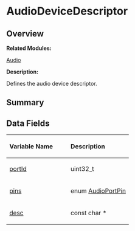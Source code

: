 # AudioDeviceDescriptor<a name="EN-US_TOPIC_0000001054799591"></a>

## **Overview**<a name="section1048479760093529"></a>

**Related Modules:**

[Audio](audio.md)

**Description:**

Defines the audio device descriptor. 

## **Summary**<a name="section1778428697093529"></a>

## Data Fields<a name="pub-attribs"></a>

<a name="table484183550093529"></a>
<table><thead align="left"><tr id="row635519582093529"><th class="cellrowborder" valign="top" width="50%" id="mcps1.1.3.1.1"><p id="p939219763093529"><a name="p939219763093529"></a><a name="p939219763093529"></a>Variable Name</p>
</th>
<th class="cellrowborder" valign="top" width="50%" id="mcps1.1.3.1.2"><p id="p753606212093529"><a name="p753606212093529"></a><a name="p753606212093529"></a>Description</p>
</th>
</tr>
</thead>
<tbody><tr id="row208680027093529"><td class="cellrowborder" valign="top" width="50%" headers="mcps1.1.3.1.1 "><p id="p512645687093529"><a name="p512645687093529"></a><a name="p512645687093529"></a><a href="audio.md#gabc4bdf3c11cada00cfebbd9b1218ab3a">portId</a></p>
</td>
<td class="cellrowborder" valign="top" width="50%" headers="mcps1.1.3.1.2 "><p id="p1905222276093529"><a name="p1905222276093529"></a><a name="p1905222276093529"></a>uint32_t </p>
</td>
</tr>
<tr id="row97594823093529"><td class="cellrowborder" valign="top" width="50%" headers="mcps1.1.3.1.1 "><p id="p1960860799093529"><a name="p1960860799093529"></a><a name="p1960860799093529"></a><a href="audio.md#gab2e66ca83a7ef39211b53d4afe7b7b73">pins</a></p>
</td>
<td class="cellrowborder" valign="top" width="50%" headers="mcps1.1.3.1.2 "><p id="p1523493426093529"><a name="p1523493426093529"></a><a name="p1523493426093529"></a>enum <a href="audio.md#gaa7114aeeccf3ac4f5f7e1d880bcfa835">AudioPortPin</a> </p>
</td>
</tr>
<tr id="row750574386093529"><td class="cellrowborder" valign="top" width="50%" headers="mcps1.1.3.1.1 "><p id="p946818067093529"><a name="p946818067093529"></a><a name="p946818067093529"></a><a href="audio.md#ga560700ce0e6f047a617e21b41e0425b9">desc</a></p>
</td>
<td class="cellrowborder" valign="top" width="50%" headers="mcps1.1.3.1.2 "><p id="p734474005093529"><a name="p734474005093529"></a><a name="p734474005093529"></a>const char * </p>
</td>
</tr>
</tbody>
</table>

